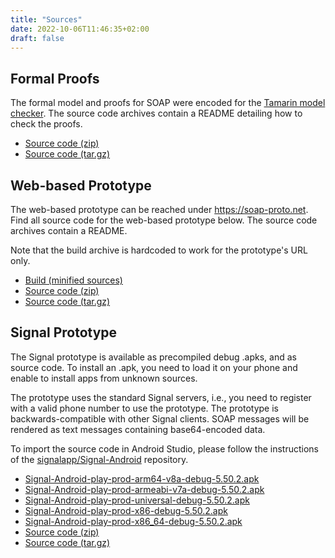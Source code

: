 ```yaml
---
title: "Sources"
date: 2022-10-06T11:46:35+02:00
draft: false
---
```


## Formal Proofs

The formal model and proofs for SOAP were encoded for the [Tamarin model checker](https://tamarin-prover.github.io/).
The source code archives contain a README detailing how to check the proofs.

* [Source code (zip)](https://github.com/soap-wg/soap-proofs/archive/refs/tags/proofs.zip)
* [Source code (tar.gz)](https://github.com/soap-wg/soap-proofs/archive/refs/tags/proofs.tar.gz)

## Web-based Prototype

The web-based prototype can be reached under https://soap-proto.net.
Find all source code for the web-based prototype below.
The source code archives contain a README.

Note that the build archive is hardcoded to work for the prototype's URL only.

* [Build (minified sources)](https://github.com/soap-wg/soap-web/releases/download/initial-relase/build.zip)
* [Source code (zip)](https://github.com/soap-wg/soap-web/archive/refs/tags/initial-relase.zip)
* [Source code (tar.gz)](https://github.com/soap-wg/soap-web/archive/refs/tags/initial-relase.tar.gz)

## Signal Prototype

The Signal prototype is available as precompiled debug .apks, and as source code.
To install an .apk, you need to load it on your phone and enable to install apps from unknown sources.

The prototype uses the standard Signal servers, i.e., you need to register with a valid phone number to use the prototype.
The prototype is backwards-compatible with other Signal clients.
SOAP messages will be rendered as text messages containing base64-encoded data.

To import the source code in Android Studio, please follow the instructions of the [signalapp/Signal-Android](https://github.com/signalapp/Signal-Android) repository.

* [Signal-Android-play-prod-arm64-v8a-debug-5.50.2.apk](https://github.com/soap-wg/Signal-Android/releases/download/proto-release/Signal-Android-play-prod-arm64-v8a-debug-5.50.2.apk)
* [Signal-Android-play-prod-armeabi-v7a-debug-5.50.2.apk](https://github.com/soap-wg/Signal-Android/releases/download/proto-release/Signal-Android-play-prod-armeabi-v7a-debug-5.50.2.apk)
* [Signal-Android-play-prod-universal-debug-5.50.2.apk](https://github.com/soap-wg/Signal-Android/releases/download/proto-release/Signal-Android-play-prod-universal-debug-5.50.2.apk)
* [Signal-Android-play-prod-x86-debug-5.50.2.apk](https://github.com/soap-wg/Signal-Android/releases/download/proto-release/Signal-Android-play-prod-x86-debug-5.50.2.apk)
* [Signal-Android-play-prod-x86_64-debug-5.50.2.apk](https://github.com/soap-wg/Signal-Android/releases/download/proto-release/Signal-Android-play-prod-x86_64-debug-5.50.2.apk)
* [Source code (zip)](https://github.com/soap-wg/Signal-Android/archive/refs/tags/proto-release.zip)
* [Source code (tar.gz)](https://github.com/soap-wg/Signal-Android/archive/refs/tags/proto-release.tar.gz)
